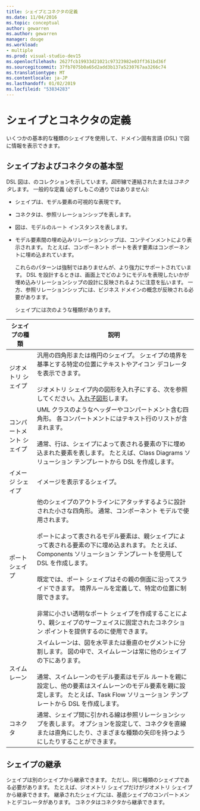 ```yaml
---
title: シェイプとコネクタの定義
ms.date: 11/04/2016
ms.topic: conceptual
author: gewarren
ms.author: gewarren
manager: douge
ms.workload:
- multiple
ms.prod: visual-studio-dev15
ms.openlocfilehash: 2627fcb19933d21021c97323982e03ff361bd36f
ms.sourcegitcommit: 37fb7075b0a65d2add3b137a5230767aa3266c74
ms.translationtype: MT
ms.contentlocale: ja-JP
ms.lasthandoff: 01/02/2019
ms.locfileid: "53834283"
---
```

# <a name="defining-shapes-and-connectors"></a>シェイプとコネクタの定義
いくつかの基本的な種類のシェイプを使用して、ドメイン固有言語 (DSL) で図に情報を表示できます。

##  <a name="shapeTypes"></a> シェイプおよびコネクタの基本型
 DSL 図は、のコレクションを示しています。*図形*線で連結されたまたは*コネクタ*します。  一般的な定義 (必ずしもこの通りではありません):

- シェイプは、モデル要素の可視的な表現です。

- コネクタは、参照リレーションシップを表します。

- 図は、モデルのルート インスタンスを表します。

- モデル要素間の埋め込みリレーションシップは、コンテインメントにより表示されます。 たとえば、コンポーネント ポートを表す要素はコンポーネントに埋め込まれています。

  これらのパターンは強制ではありませんが、より強力にサポートされています。 DSL を設計するときは、画面上でどのようにモデルを表現したいかが埋め込みリレーションシップの設計に反映されるように注意を払います。 一方、参照リレーションシップには、ビジネス ドメインの概念が反映される必要があります。

  シェイプには次のような種類があります。

|シェイプの種類|説明|
|-|-|
|ジオメトリ シェイプ|汎用の四角形または楕円のシェイプ。 シェイプの境界を基準とする特定の位置にテキストやアイコン デコレータを表示できます。<br /><br /> ジオメトリ シェイプ内の図形を入れ子にする、次を参照してください。[入れ子図形](../modeling/nesting-shapes.md)します。|
|コンパートメント シェイプ|UML クラスのようなヘッダーやコンパートメント含む四角形。 各コンパートメントにはテキスト行のリストが含まれます。<br /><br /> 通常、行は、シェイプによって表される要素の下に埋め込まれた要素を表します。 たとえば、Class Diagrams ソリューション テンプレートから DSL を作成します。|
|イメージ シェイプ|イメージを表示するシェイプ。|
|ポート シェイプ|他のシェイプのアウトラインにアタッチするように設計された小さな四角形。 通常、コンポーネント モデルで使用されます。<br /><br /> ポートによって表されるモデル要素は、親シェイプによって表される要素の下に埋め込まれます。 たとえば、Components ソリューション テンプレートを使用して DSL を作成します。<br /><br /> 既定では、ポート シェイプはその親の側面に沿ってスライドできます。 境界ルールを定義して、特定の位置に制限できます。<br /><br /> 非常に小さい透明なポート シェイプを作成することにより、親シェイプのサーフェイスに固定されたコネクション ポイントを提供するのに使用できます。|
|スイムレーン|スイムレーンは、図を水平または垂直のセグメントに分割します。 図の中で、スイムレーンは常に他のシェイプの下にあります。<br /><br /> 通常、スイムレーンのモデル要素はモデル ルートを親に設定し、他の要素はスイムレーンのモデル要素を親に設定します。 たとえば、Task Flow ソリューション テンプレートから DSL を作成します。|
|コネクタ|通常、シェイプ間に引かれる線は参照リレーションシップを表します。 オプションを設定して、コネクタを直線または直角にしたり、さまざまな種類の矢印を持つようにしたりすることができます。|

##  <a name="shapeInheritance"></a> シェイプの継承
 シェイプは別のシェイプから継承できます。 ただし、同じ種類のシェイプである必要があります。 たとえば、ジオメトリ シェイプだけがジオメトリ シェイプから継承できます。 継承されたシェイプには、基底シェイプのコンパートメントとデコレータがあります。 コネクタはコネクタから継承できます。